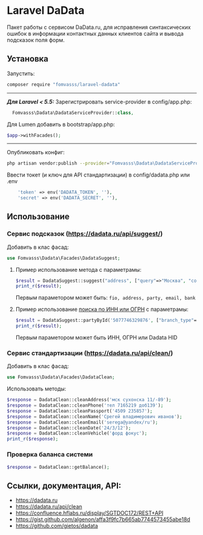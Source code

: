# Laravel DaData

Пакет работы с сервисом DaData.ru, для исправления синтаксических ошибок в информации контактных данных клиентов сайта и вывода подсказок поля форм.

## Установка
Запустить:
```bash
composer require "fomvasss/laravel-dadata"
```
---
***Для Laravel < 5.5:***
Зарегистрировать service-provider в config/app.php:
```php
  Fomvasss\Dadata\DadataServiceProvider::class,
```
Для Lumen добавить в bootstrap/app.php:
```php
$app->withFacades();
```
---
Опубликовать конфиг: 
```bash
php artisan vendor:publish --provider="Fomvasss\Dadata\DadataServiceProvider"
```
Ввести токет (и ключ для API стандартизации) в config/dadata.php или .env
```php
    'token' => env('DADATA_TOKEN', ''),
    'secret' => env('DADATA_SECRET', ''),
```
## Использование
### Сервис подсказок (https://dadata.ru/api/suggest/)
Добавить в клас фасад:
```php
use Fomvasss\Dadata\Facades\DadataSuggest;
```
1. Пример использование метода с параметрамы:
    ```php
    $result = DadataSuggest::suggest("address", ["query"=>"Москва", "count"=>2]);
    print_r($result);
    ```
    Первым параметором может быть: `fio, address, party, email, bank`

2. Пример использование [поиска по ИНН или ОГРН](https://dadata.ru/api/find-party/) с параметрамы:

    ```php
    $result = DadataSuggest::partyById('5077746329876', ["branch_type"=>"MAIN"]);
    print_r($result);
    ```
    Первым параметором может быть ИНН, ОГРН или Dadata HID

### Сервис стандартизации (https://dadata.ru/api/clean/)
Добавить в клас фасад:
```php
use Fomvasss\Dadata\Facades\DadataClean;
```
Использовать методы: 
```php
$response = DadataClean::cleanAddress('мск сухонска 11/-89');
$response = DadataClean::cleanPhone('тел 7165219 доб139');
$response = DadataClean::cleanPassport('4509 235857');
$response = DadataClean::cleanName('Срегей владимерович иванов');
$response = DadataClean::cleanEmail('serega@yandex/ru');
$response = DadataClean::cleanDate('24/3/12');
$response = DadataClean::cleanVehicle('форд фокус');
print_r($response);
```
### Проверка баланса системи
```php
$response = DadataClean::getBalance();
```


## Ссылки, документация, API:
- https://dadata.ru
- https://dadata.ru/api/clean
- https://confluence.hflabs.ru/display/SGTDOC172/REST+API
- https://gist.github.com/algenon/affa3f9fc7b665ab7744573455abe18d
- https://github.com/gietos/dadata
